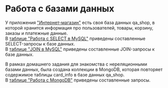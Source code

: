 # Работа с базами данных  
У приложения ["Интернет-магазин"](https://qa.demoshopping.ru/) есть своя база данных qa_shop, в которой хранится информация про пользователей, товары, корзину, заказы и платежные данные.  
В [таблице "Работа с SELECT в MySQL"](https://docs.google.com/spreadsheets/d/1aWhFJcTcoHGMCiFJ44iZ8l9F9jK_eTddQX43Mxt-mls/edit?gid=0#gid=0) приведены составленные SELECT-запросы к базе данных.  
В [таблице "JOIN в MySQL"](https://docs.google.com/spreadsheets/d/1qkLGmkQrHnuYKzJpVCCTuwEj4kK6yoN6o_mO13JsZFI/edit?gid=0#gid=0) приведены составленные JOIN-запросы к базе данных.  

В рамках домашнего задания для знакомства с нереляционными базами данных, была создана коллекции в MongoDB, которая повторяет содержимое таблицы card_info в базе данных qa_shop.  
В [таблице "Работа с MongoDB"](https://docs.google.com/spreadsheets/d/1ycuxtr0YyLukrvQjxO0oxxb6V3sK0BzQGwtdls6qOdo/edit?gid=0#gid=0) приведены составленные запросы.  
